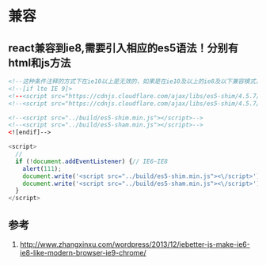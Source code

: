 # 兼容

## react兼容到ie8,需要引入相应的es5语法！分别有html和js方法

```html
<!--这种条件注释的方式下在ie10以上是无效的，如果是在ie10及以上的ie8及以下兼容模式，无效。。。-->
<!--[if lte IE 9]>
<!--<script src="https://cdnjs.cloudflare.com/ajax/libs/es5-shim/4.5.7/es5-shim.min.js"></script>-->
<!--<script src="https://cdnjs.cloudflare.com/ajax/libs/es5-shim/4.5.7/es5-sham.min.js"></script>-->

<!--<script src="../build/es5-shim.min.js"></script>-->
<!--<script src="../build/es5-sham.min.js"></script>-->
<![endif]-->
```


``` js
<script>
  // 
  if (!document.addEventListener) {// IE6~IE8
    alert(111);
    document.write('<script src="../build/es5-shim.min.js"><\/script>');
    document.write('<script src="../build/es5-sham.min.js"><\/script>');
  }
</script>
```


## 参考
1. http://www.zhangxinxu.com/wordpress/2013/12/iebetter-js-make-ie6-ie8-like-modern-browser-ie9-chrome/